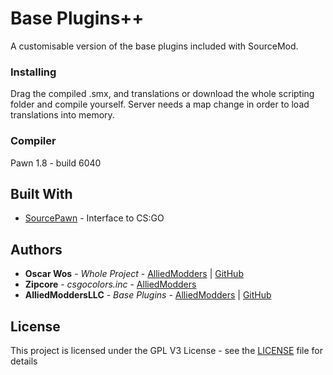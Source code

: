 # Base Plugins++

A customisable version of the base plugins included with SourceMod.

### Installing

Drag the compiled .smx, and translations or download the whole scripting folder and compile yourself. Server needs a map change in order to load translations into memory.

### Compiler

Pawn 1.8 - build 6040

## Built With

* [SourcePawn](https://www.sourcemod.net) - Interface to CS:GO

## Authors

* **Oscar Wos** - *Whole Project* - [AlliedModders](https://forums.alliedmods.net/member.php?u=261698) | [GitHub](https://github.com/OSCAR-WOS)
* **Zipcore** - *csgocolors.inc* - [AlliedModders](https://forums.alliedmods.net/member.php?u=74431)
* **AlliedModdersLLC** - *Base Plugins* - [AlliedModders](https://forums.alliedmods.net/) | [GitHub](https://github.com/alliedmodders/)

## License

This project is licensed under the GPL V3 License - see the [LICENSE](LICENSE) file for details
